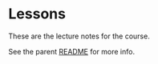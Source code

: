 # Lessons

These are the lecture notes for the course.

See the parent [README](../README.md) for more info.